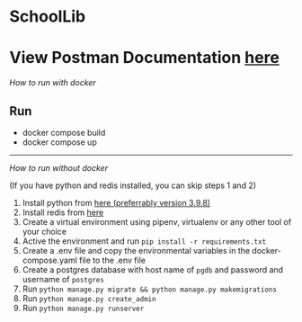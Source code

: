 # SchoolLib

# View Postman Documentation [here](https://documenter.getpostman.com/view/17046923/Uz5MDYRC)

_How to run with docker_

## Run

- docker compose build
- docker compose up

---

_How to run without docker_

(If you have python and redis installed, you can skip steps 1 and 2)

1. Install python from [here (preferrably version 3.9.8)](https://www.example.com)
2. Install redis from [here](https://redis.io/download/)
3. Create a virtual environment using pipenv, virtualenv or any other tool of your choice
4. Active the environment and run `pip install -r requirements.txt`
5. Create a .env file and copy the environmental variables in the docker-compose.yaml file to the .env file
6. Create a postgres database with host name of `pgdb` and password and username of `postgres`
7. Run `python manage.py migrate && python manage.py makemigrations`
8. Run `python manage.py create_admin`
9. Run `python manage.py runserver`
